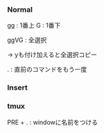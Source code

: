 ### Normal
gg : 1番上
G  : 1番下

ggVG : 全選択

→ yも付け加えると全選択コピー

. : 直前のコマンドをもう一度

### Insert


### tmux
PRE + . : windowに名前をつける

